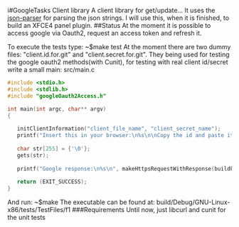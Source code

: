 i#GoogleTasks Client library
A client library for get/update...
It uses the [json-parser](https://github.com/udp/json-parser) for parsing the json strings.
I will use this, when it is finished, to build an XFCE4 panel plugin.
##Status
At the moment it is possible to access google via Oauth2, request an access token and refresh it.

To execute the tests type:
      ~$make test
At the moment there are two dummy files: "client.id.for.git" and "client.secret.for.git".
They being used for testing the google oauth2 methods(with Cunit), for testing with real client id/secret write a small main:
src/main.c
```c
#include <stdio.h>
#include <stdlib.h>
#include "googleOauth2Access.h"

int main(int argc, char** argv) 
{
   
   initClientInformation("client_file_name", "client_secret_name");
   printf("Insert this in your browser:\n%s\n\nCopy the id and paste it:\n", buildAccessTokenRequestAsHtmlRequest());
   
   char str[255] = {'\0'};
   gets(str);
    
   printf("Google response:\n%s\n", makeHttpsRequestWithResponse(buildPostFieldsForRequestingAnAccessToken(&str), TOKEN_SERVER));
    
   return (EXIT_SUCCESS);
}
```

And run: 
      ~$make
The executable can be found at:
      build/Debug/GNU-Linux-x86/tests/TestFiles/f1
###Requirements
Until now, just libcurl and cunit for the unit tests

